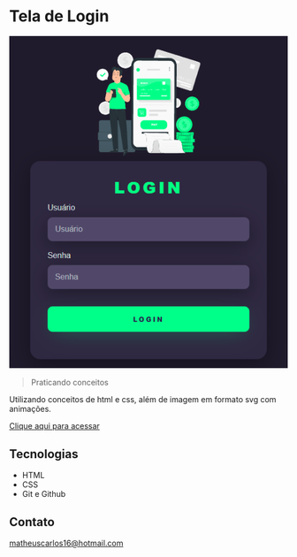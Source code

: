 # Tela de Login

![preview](./.github/preview.png)

> Praticando conceitos 

Utilizando conceitos de html e css, além de imagem em formato svg com animações.

[Clique aqui para acessar](https://matheuscarlosf.github.io/TELA-DE-LOGIN/)

## Tecnologias
- HTML
- CSS
- Git e Github

## Contato

matheuscarlos16@hotmail.com